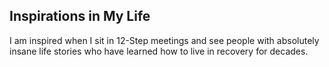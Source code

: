 ## Inspirations in My Life ##

I am inspired when I sit in 12-Step meetings and see people with absolutely insane life stories who have learned how to live in recovery for decades.
